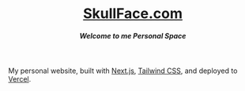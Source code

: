 <div align="center">
    <a href="https://chronark.com"><h1 align="center">SkullFace.com</h1></a>
    <h5>Welcome to me Personal Space</h5>
</div>

<br/>

My personal website, built with [Next.js](https://nextjs.org/), [Tailwind CSS](https://tailwindcss.com/), and deployed to [Vercel](https://vercel.com/).